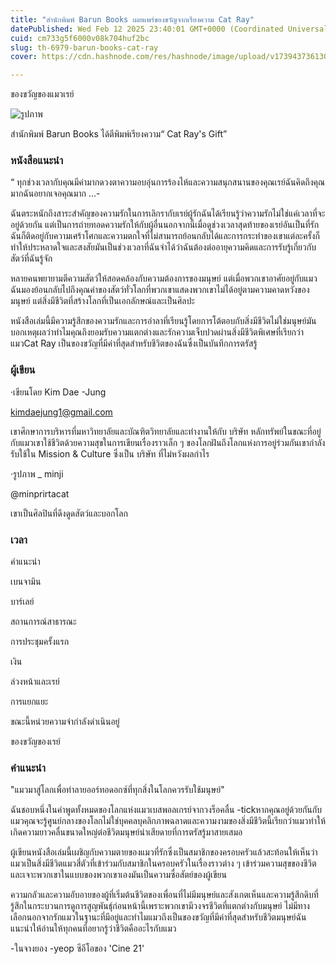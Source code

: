 ```yaml
---
title: "สำนักพิมพ์ Barun Books เผยแพร่ของขวัญจากเรียงความ Cat Ray"
datePublished: Wed Feb 12 2025 23:40:01 GMT+0000 (Coordinated Universal Time)
cuid: cm733g5f6000v08k704huf2bc
slug: th-6979-barun-books-cat-ray
cover: https://cdn.hashnode.com/res/hashnode/image/upload/v1739437361300/3826dd40-c456-4a67-93b7-b624c9705517.webp

---
```



ของขวัญของแมวเรย์

![รูปภาพ](https://cdn.hashnode.com/res/hashnode/image/upload/v1739436274466/68034954-a0fe-453d-a3bf-d04a827505a7.jpeg)

สำนักพิมพ์ Barun Books ได้ตีพิมพ์เรียงความ“ Cat Ray's Gift”

### หนังสือแนะนำ

“ ทุกช่วงเวลากับคุณมีค่ามากดวงตาความอบอุ่นการร้องไห้และความสนุกสนานของคุณเรย์ฉันคิดถึงคุณมากฉันอยากเจอคุณมาก ...-

ฉันตระหนักถึงสาระสำคัญของความรักในการเลิกรากับเรย์ผู้รักฉันได้เรียนรู้ว่าความรักไม่ใช่แค่เวลาที่จะอยู่ด้วยกัน แต่เป็นการถ่ายทอดความรักให้กับผู้อื่นนอกจากนี้เมื่อดูช่วงเวลาสุดท้ายของเรย์อันเป็นที่รักฉันก็ติดอยู่กับความเศร้าโศกและความตกใจที่ไม่สามารถย้อนกลับได้และการกระทำของเขาแต่ละครั้งก็ทำให้ประหลาดใจและสงสัยมันเป็นช่วงเวลาที่ฉันจำได้ว่าฉันต้องต่ออายุความคิดและการรับรู้เกี่ยวกับสัตว์ที่ฉันรู้จัก

หลายคนพยายามตีความสัตว์ให้สอดคล้องกับความต้องการของมนุษย์ แต่เมื่อพวกเขาอาศัยอยู่กับแมวฉันมองย้อนกลับไปถึงคุณค่าของสัตว์ทั่วโลกที่พวกเขาแสดงพวกเขาไม่ได้อยู่ตามความคาดหวังของมนุษย์ แต่สิ่งมีชีวิตที่สร้างโลกที่เป็นเอกลักษณ์และเป็นศิลปะ

หนังสือเล่มนี้มีความรู้สึกของความรักและการอำลาที่เรียนรู้โดยการโต้ตอบกับสิ่งมีชีวิตไม่ใช่มนุษย์มันบอกเหตุผลว่าทำไมคุณถึงยอมรับความแตกต่างและรักความเจ็บปวดผ่านสิ่งมีชีวิตพิเศษที่เรียกว่าแมวCat Ray เป็นของขวัญที่มีค่าที่สุดสำหรับชีวิตของฉันซึ่งเป็นบันทึกการตรัสรู้

### ผู้เขียน

·เขียนโดย Kim Dae -Jung

kimdaejung1@gmail.com

เขาศึกษาการบริหารที่มหาวิทยาลัยและบัณฑิตวิทยาลัยและทำงานให้กับ บริษัท หลักทรัพย์ในขณะที่อยู่กับแมวเขาใช้ชีวิตด้วยความสุขในการเขียนเรื่องราวเล็ก ๆ ของโลกฝันถึงโลกแห่งการอยู่ร่วมกันเขากำลังรับใช้ใน Mission & Culture ซึ่งเป็น บริษัท ที่ไม่หวังผลกำไร

·รูปภาพ _ minji

@minprirtacat

เขาเป็นศิลปินที่ดึงดูดสัตว์และบอกโลก

### เวลา

คำแนะนำ

เบนจามิน

บาร์เลย์

สถานการณ์สาธารณะ

การประชุมครั้งแรก

เงิน

ล่วงหน้าและเรย์

การแยกแยะ

ขณะนี้หน่วยความจำกำลังดำเนินอยู่

ของขวัญของเรย์

### คำแนะนำ

"แมวมาสู่โลกเพื่อทำลายออร์ทอดอกซ์ที่ทุกสิ่งในโลกควรรับใช้มนุษย์"

ฉันชอบหนึ่งในคำพูดทั้งหมดของโลกแห่งแมวเบสพอลเกรย์จากวงร็อคลื่น -tickหากคุณอยู่ด้วยกันกับแมวคุณจะรู้ศูนย์กลางของโลกไม่ใช่บุคคลบุคลิกภาพฉลาดและความงามของสิ่งมีชีวิตนี้เรียกว่าแมวทำให้เกิดความยาวคลื่นขนาดใหญ่ต่อชีวิตมนุษย์น่าเสียดายที่การตรัสรู้มาสายเสมอ

ผู้เขียนหนังสือเล่มนี้เผชิญกับความตายของแมวที่รักซึ่งเป็นสมาชิกของครอบครัวแล้วสะท้อนให้เห็นว่าแมวเป็นสิ่งมีชีวิตแมวสี่ตัวที่เข้าร่วมกับสมาชิกในครอบครัวในเรื่องราวต่าง ๆ เข้าร่วมความสุขของชีวิตและเจาะพวกเขาในแบบของพวกเขาเองมันเป็นความซื่อสัตย์ของผู้เขียน

ความกลัวและความอับอายของผู้ที่เริ่มต้นชีวิตของเพื่อนที่ไม่มีมนุษย์และสังเกตเห็นและความรู้สึกดิบที่รู้สึกในกระบวนการดูการสูญพันธุ์ก่อนหน้านี้เพราะพวกเขามีวงจรชีวิตที่แตกต่างกับมนุษย์ ไม่มีทางเลือกนอกจากรักแมวในฐานะที่มีอยู่และทำไมแมวถึงเป็นของขวัญที่มีค่าที่สุดสำหรับชีวิตมนุษย์ฉันแนะนำให้อ่านให้ทุกคนที่อยากรู้ว่าชีวิตคืออะไรกับแมว

-ในจางยอง -yeop ซีอีโอของ 'Cine 21'